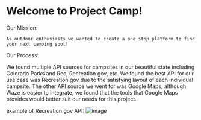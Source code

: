 # Welcome to Project Camp!
Our Mission: 
    
    As outdoor enthusiasts we wanted to create a one stop platform to find your next camping spot!
    

Our Process: 

   We found multiple API sources for campsites in our beautiful state including Colorado Parks and Rec, Recreation.gov, etc. We found the best API for our use
   case was Recreation.gov due to the satisfying layout of each individual campsite. The other API source we went for was Google Maps, although Waze is easier to            integrate, we found that the tools that Google Maps provides would better suit our needs for this project. 
   
   example of Recreation.gov API: ![image](https://user-images.githubusercontent.com/26885024/202314334-88da7893-f9b3-4860-9bc8-9f54ff80d9db.png)

    
    
